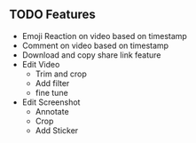 ## TODO Features

- Emoji Reaction on video based on timestamp
- Comment on video based on timestamp
- Download and copy share link feature
- Edit Video
  - Trim and crop
  - Add filter
  - fine tune
- Edit Screenshot
  - Annotate
  - Crop
  - Add Sticker
